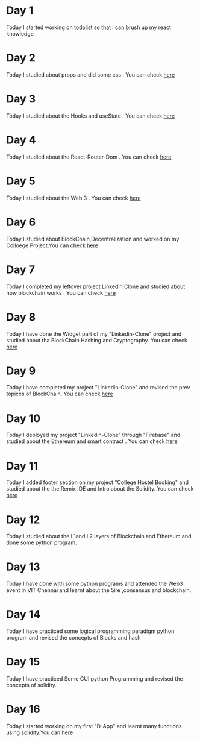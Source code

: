 # Day 1
Today I started working on [todolist](https://github.com/RounakRajSingh620/ToDo-lists) so that i can brush up my react knowledge

# Day 2
Today I studied about props and did some css . You can check [here](https://github.com/RounakRajSingh620/ToDo-lists/commit/a3872844ca2da87cc90f1114420f3383d12ed967) 

# Day 3
Today I studied about the Hooks and useState . You can check [here](https://github.com/RounakRajSingh620/ToDo-lists/commit/0efee9503c85ccb22c02f9d4cce4148758d8bfd8)

# Day 4
Today I studied about the React-Router-Dom . You can check [here](https://github.com/RounakRajSingh620/ToDo-lists/commit/2cf0028c30b3588d90ecdc85cc573185f3e7bae7)

# Day 5
Today I studied about the Web 3 . You can check [here](https://learnweb3.io/)

# Day 6
Today I studied about BlockChain,Decentralization and worked on my Colloege Project.You can check [here](https://github.com/RounakRajSingh620/College-Hostel-Booking-/commit/cc8e04e2a53ad37c3d984b35e46e6eee0cb115c4)

# Day 7
Today I completed my leftover project Linkedin Clone and studied about how blockchain works . You can check [here](https://github.com/RounakRajSingh620/LinkedIn-Clone/commit/a909c5cf1c1ba90d28415a76e4e3df31fefcc94c)

# Day 8
Today I have done the Widget part of my "Linkedin-Clone" project and studied about tha BlockChain Hashing  and  Cryptography. You can check [here](https://github.com/RounakRajSingh620/LinkedIn-Clone/commit/1401527b19b2d3b0974d8455712724ea5a43b504)

# Day 9
Today I have completed my project "Linkedin-Clone" and revised the prev topiccs of BlockChain. You can check [here]( https://github.com/RounakRajSingh620/LinkedIn-Clone/commit/b2fce53f906a005ea432f3d65e4756b68501210c)

# Day 10
Today I  deployed my project "Linkedin-Clone" through "Firebase" and studied about the Ethereum and smart contract . You can check [here](https://github.com/RounakRajSingh620/LinkedIn-Clone/commit/c610e854d9771f1fa1dea0d3afec8d52b7102842)

# Day 11
Today I added footer section on my project "College Hostel Booking" and studied about the the Remix IDE and Intro about the Solidity. You can  check [here](https://github.com/RounakRajSingh620/College-Hostel-Booking-/commit/add629a35327ea9efca43738c8bdac73bdc629b5)  

# Day 12
Today I studied about the L1and L2 layers of Blockchain and Ethereum and done some python program.

# Day 13
Today I have done with some python programs and attended the Web3 event in VIT Chennai and learnt about the 5ire ,consensus and blockchain.  

# Day 14
Today I have practiced some logical programming paradigm python program and revised the concepts of Blocks and hash

# Day 15
Today I have practiced Some GUI python Programming and revised the concepts of solidity.

# Day 16
Today I started working on my first "D-App" and learnt many functions using solidity.You can [here](https://github.com/RounakRajSingh620/D-App/commit/4eb84cdaaddaefd909fce7419b1c825443203787)
